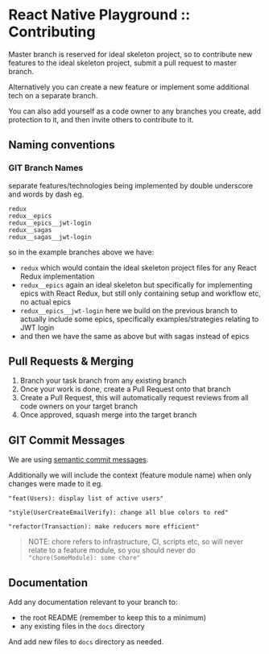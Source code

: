React Native Playground :: Contributing
===

Master branch is reserved for ideal skeleton project, so to contribute new features to the ideal skeleton project, submit a pull request to master branch.

Alternatively you can create a new feature or implement some additional tech on a separate branch.

You can also add yourself as a code owner to any branches you create, add protection to it, and then invite others to contribute to it.

Naming conventions
---

### GIT Branch Names

separate features/technologies being implemented by double underscore and words by dash eg.
```
redux
redux__epics
redux__epics__jwt-login
redux__sagas
redux__sagas__jwt-login
```
so in the example branches above we have:
 - ``redux`` which would contain the ideal skeleton project files for any React Redux implementation
 - ``redux__epics`` again an ideal skeleton but specifically for implementing epics with React Redux, but still only containing setup and workflow etc, no actual epics
 - ``redux__epics__jwt-login`` here we build on the previous branch to actually include some epics, specifically examples/strategies relating to JWT login 
 - and then we have the same as above but with sagas instead of epics

Pull Requests & Merging
---

 1. Branch your task branch from any existing branch
 2. Once your work is done, create a Pull Request onto that branch
 3. Create a Pull Request, this will automatically request reviews from all code owners on your target branch 
 4. Once approved, squash merge into the target branch

GIT Commit Messages
---

We are using [semantic commit messages](https://seesparkbox.com/foundry/semantic_commit_messages).

Additionally we will include the context (feature module name) when only changes were made to it eg.
```
"feat(Users): display list of active users"
```
```
"style(UserCreateEmailVerify): change all blue colors to red"
```
```
"refactor(Transaction): make reducers more efficient"
```

> NOTE: chore refers to infrastructure, CI, scripts etc, so will never relate to a feature module, so you should never do ``"chore(SomeModule): some chore"``

Documentation
---

Add any documentation relevant to your branch to:
 - the root README (remember to keep this to a minimum)
 - any existing files in the ``docs`` directory

And add new files to ``docs`` directory as needed.
